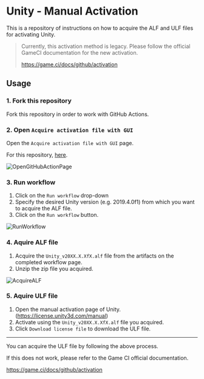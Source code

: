 # Unity - Manual Activation

This is a repository of instructions on how to acquire the ALF and ULF files for activating Unity.

> Currently, this activation method is legacy. Please follow the official GameCI documentation for the new activation.
> 
> https://game.ci/docs/github/activation

## Usage

### 1. Fork this repository

Fork this repository in order to work with GitHub Actions.


### 2. Open `Acquire activation file with GUI`

Open the `Acquire activation file with GUI` page.

For this repository, [here](https://github.com/mackysoft/Unity-ManualActivation/actions/workflows/ActivationWithGUI.yaml).

![OpenGitHubActionPage](https://user-images.githubusercontent.com/13536348/114270217-255a5f80-9a46-11eb-9555-febf8f20ae4e.jpg)


### 3. Run workflow

1. Click on the `Run workflow` drop-down
2. Specify the desired Unity version (e.g. 2019.4.0f1) from which you want to acquire the ALF file.
3. Click on the `Run workflow` button.

![RunWorkflow](https://user-images.githubusercontent.com/13536348/114270225-28555000-9a46-11eb-8589-9b225d819082.jpg)


### 4. Aquire ALF file

1. Acquire the `Unity_v20XX.X.XfX.alf` file from the artifacts on the completed workflow page.
2. Unzip the zip file you acquired.

![AcquireALF](https://user-images.githubusercontent.com/13536348/114270233-2db29a80-9a46-11eb-86d5-9d2ba52056d1.jpg)

### 5. Aquire ULF file

1. Open the manual activation page of Unity. (https://license.unity3d.com/manual)
2. Activate using the `Unity_v20XX.X.XfX.alf` file you acquired.
3. Click `Download license file` to download the ULF file.

---

You can acquire the ULF file by following the above process.

If this does not work, please refer to the Game CI official documentation.

https://game.ci/docs/github/activation
